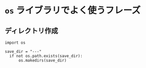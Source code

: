 # `os` ライブラリでよく使うフレーズ

## ディレクトリ作成
```
import os

save_dir = "---"
  if not os.path.exists(save_dir):
      os.makedirs(save_dir)

```
